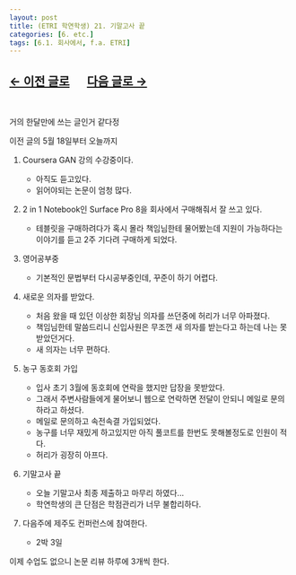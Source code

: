 ```yaml
---
layout: post
title: (ETRI 학연학생) 21. 기말고사 끝
categories: [6. etc.]
tags: [6.1. 회사에서, f.a. ETRI]
---
```


## [←  이전 글로](https://maizer2.github.io/6.%20etc2022/2022/05/18/(ETRI-학연학생)-20.-replaning.html) 　 [다음 글로 →](https://maizer2.github.io/6.%20etc2022/2022/07/06/(ETRI-학연학생)-22.-ubuntu-server.html)

<br/>

거의 한달만에 쓰는 글인거 같다정

이전 글의 5월 18일부터 오늘까지

1. Coursera GAN 강의 수강중이다. 
    * 아직도 듣고있다.
    * 읽어야되는 논문이 엄청 많다.

2. 2 in 1 Notebook인 Surface Pro 8을 회사에서 구매해줘서 잘 쓰고 있다.
    * 테블릿을 구매하려다가 혹시 몰라 책임님한테 물어봤는데 지원이 가능하다는 이야기를 듣고 2주 기다려 구매하게 되었다.

3. 영어공부중
    * 기본적인 문법부터 다시공부중인데, 꾸준이 하기 어렵다.

4. 새로운 의자를 받았다.
    * 처음 왔을 때 있던 이상한 회장님 의자를 쓰던중에 허리가 너무 아파졌다.
    * 책임님한테 말씀드리니 신입사원은 무조껀 새 의자를 받는다고 하는데 나는 못받았던거다.
    * 새 의자는 너무 편하다.

5. 농구 동호회 가입
    * 입사 초기 3월에 동호회에 연락을 했지만 답장을 못받았다.
    * 그래서 주변사람들에게 물어보니 웹으로 연락하면 전달이 안되니 메일로 문의하라고 하셨다.
    * 메일로 문의하고 속전속결 가입되었다.
    * 농구를 너무 재밌게 하고있지만 아직 풀코트를 한번도 못해볼정도로 인원이 적다.
    * 허리가 굉장히 아프다.

6. 기말고사 끝
    * 오늘 기말고사 최종 제출하고 마무리 하였다...
    * 학연학생의 큰 단점은 학점관리가 너무 불합리하다.

7. 다음주에 제주도 컨퍼런스에 참여한다.
    * 2박 3일

이제 수업도 없으니 논문 리뷰 하루에 3개씩 한다.